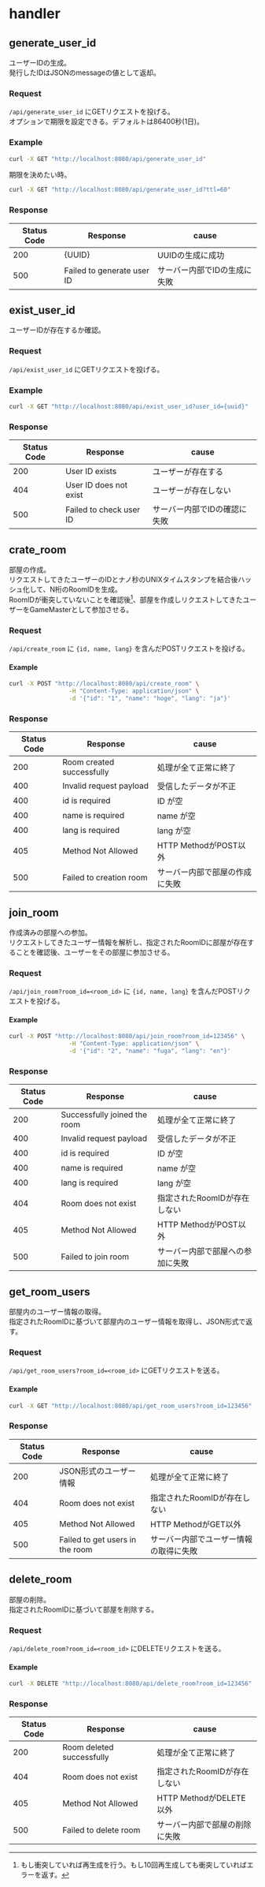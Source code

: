 # handler

## generate_user_id

ユーザーIDの生成。  
発行したIDはJSONのmessageの値として返却。  

### Request

`/api/generate_user_id` にGETリクエストを投げる。  
オプションで期限を設定できる。デフォルトは86400秒(1日)。  

### Example

```sh
curl -X GET "http://localhost:8080/api/generate_user_id"
```

期限を決めたい時。  

```sh
curl -X GET "http://localhost:8080/api/generate_user_id?ttl=60"
```

### Response

| Status Code | Response | cause |
| ----------- | -------- | ----- |
| 200 | {UUID} | UUIDの生成に成功 |
| 500 | Failed to generate user ID | サーバー内部でIDの生成に失敗 |

## exist_user_id

ユーザーIDが存在するか確認。  

### Request

`/api/exist_user_id` にGETリクエストを投げる。  

### Example

```sh
curl -X GET "http://localhost:8080/api/exist_user_id?user_id={uuid}"
```

### Response

| Status Code | Response | cause |
| ----------- | -------- | ----- |
| 200 | User ID exists | ユーザーが存在する |
| 404 | User ID does not exist | ユーザーが存在しない |
| 500 | Failed to check user ID | サーバー内部でIDの確認に失敗 |

## crate_room

部屋の作成。  
リクエストしてきたユーザーのIDとナノ秒のUNIXタイムスタンプを結合後ハッシュ化して、N桁のRoomIDを生成。  
RoomIDが衝突していないことを確認後[^1]、部屋を作成しリクエストしてきたユーザーをGameMasterとして参加させる。  

[^1]: もし衝突していれば再生成を行う。もし10回再生成しても衝突していればエラーを返す。  

### Request

`/api/create_room` に `{id, name, lang}` を含んだPOSTリクエストを投げる。  

#### Example

```sh
curl -X POST "http://localhost:8080/api/create_room" \
                 -H "Content-Type: application/json" \
                 -d '{"id": "1", "name": "hoge", "lang": "ja"}'
```

### Response

| Status Code | Response | cause |
| ----------- | -------- | ----- |
| 200 | Room created successfully | 処理が全て正常に終了 |
| 400 | Invalid request payload | 受信したデータが不正 |
| 400 | id is required | ID が空 |
| 400 | name is required | name が空 |
| 400 | lang is required | lang が空 |
| 405 | Method Not Allowed | HTTP MethodがPOST以外 |
| 500 | Failed to creation room | サーバー内部で部屋の作成に失敗 |

## join_room

作成済みの部屋への参加。  
リクエストしてきたユーザー情報を解析し、指定されたRoomIDに部屋が存在することを確認後、ユーザーをその部屋に参加させる。  

### Request

`/api/join_room?room_id=<room_id>` に `{id, name, lang}` を含んだPOSTリクエストを投げる。

#### Example

```sh
curl -X POST "http://localhost:8080/api/join_room?room_id=123456" \
                 -H "Content-Type: application/json" \
                 -d '{"id": "2", "name": "fuga", "lang": "en"}'
```

### Response

| Status Code | Response | cause |
| ----------- | -------- | ----- |
| 200 | Successfully joined the room | 処理が全て正常に終了 |
| 400 | Invalid request payload | 受信したデータが不正 |
| 400 | id is required | ID が空 |
| 400 | name is required | name が空 |
| 400 | lang is required | lang が空 |
| 404 | Room does not exist | 指定されたRoomIDが存在しない |
| 405 | Method Not Allowed | HTTP MethodがPOST以外 |
| 500 | Failed to join room | サーバー内部で部屋への参加に失敗 |

## get_room_users

部屋内のユーザー情報の取得。  
指定されたRoomIDに基づいて部屋内のユーザー情報を取得し、JSON形式で返す。  

### Request

`/api/get_room_users?room_id=<room_id>` にGETリクエストを送る。

#### Example

```sh
curl -X GET "http://localhost:8080/api/get_room_users?room_id=123456"
```

### Response

| Status Code | Response | cause |
| ----------- | -------- | ----- |
| 200 | JSON形式のユーザー情報 | 処理が全て正常に終了 |
| 404 | Room does not exist | 指定されたRoomIDが存在しない |
| 405 | Method Not Allowed | HTTP MethodがGET以外 |
| 500 | Failed to get users in the room | サーバー内部でユーザー情報の取得に失敗 |

## delete_room

部屋の削除。  
指定されたRoomIDに基づいて部屋を削除する。  

### Request

`/api/delete_room?room_id=<room_id>` にDELETEリクエストを送る。

#### Example

```sh
curl -X DELETE "http://localhost:8080/api/delete_room?room_id=123456"
```

### Response

| Status Code | Response | cause |
| ----------- | -------- | ----- |
| 200 | Room deleted successfully | 処理が全て正常に終了 |
| 404 | Room does not exist | 指定されたRoomIDが存在しない |
| 405 | Method Not Allowed | HTTP MethodがDELETE以外 |
| 500 | Failed to delete room | サーバー内部で部屋の削除に失敗 |
